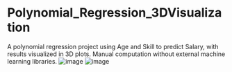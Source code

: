 # Polynomial_Regression_3DVisualization
A polynomial regression project using Age and Skill to predict Salary, with results visualized in 3D plots. Manual computation without external machine learning libraries.
![image](https://github.com/user-attachments/assets/db874b26-d7cc-4511-b29c-bbd52c72da96)
![image](https://github.com/user-attachments/assets/14a15907-e37a-48bb-94cf-2eb6458d77ff)
